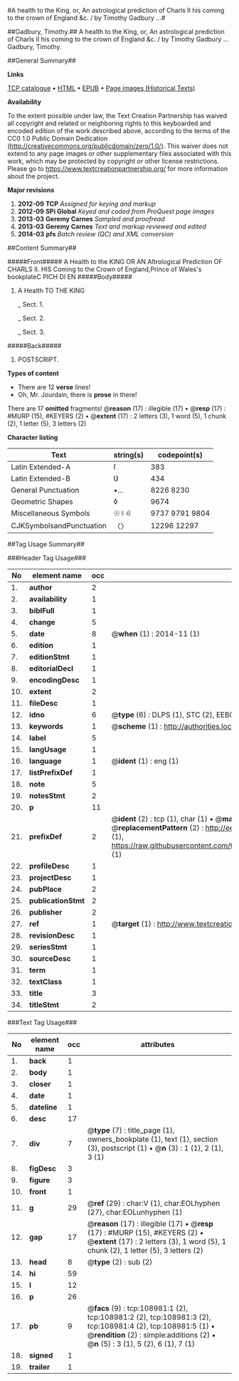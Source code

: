 #A health to the King, or, An astrological prediction of Charls II his coming to the crown of England &c. / by Timothy Gadbury ...#

##Gadbury, Timothy.##
A health to the King, or, An astrological prediction of Charls II his coming to the crown of England &c. / by Timothy Gadbury ...
Gadbury, Timothy.

##General Summary##

**Links**

[TCP catalogue](http://www.ota.ox.ac.uk/tcp/)  • 
[HTML](http://tei.it.ox.ac.uk/tcp/Texts-HTML/free/A41/A41372.html)  • 
[EPUB](http://tei.it.ox.ac.uk/tcp/Texts-EPUB/free/A41/A41372.epub) • 
[Page images (Historical Texts)](https://historicaltexts.jisc.ac.uk/eebo-19525787e)

**Availability**

To the extent possible under law, the Text Creation Partnership has waived all copyright and related or neighboring rights to this keyboarded and encoded edition of the work described above, according to the terms of the CC0 1.0 Public Domain Dedication (http://creativecommons.org/publicdomain/zero/1.0/). This waiver does not extend to any page images or other supplementary files associated with this work, which may be protected by copyright or other license restrictions. Please go to https://www.textcreationpartnership.org/ for more information about the project.

**Major revisions**

1. __2012-09__ __TCP__ *Assigned for keying and markup*
1. __2012-09__ __SPi Global__ *Keyed and coded from ProQuest page images*
1. __2013-03__ __Geremy Carnes__ *Sampled and proofread*
1. __2013-03__ __Geremy Carnes__ *Text and markup reviewed and edited*
1. __2014-03__ __pfs__ *Batch review (QC) and XML conversion*

##Content Summary##

#####Front#####
A Health to the KING OR AN Aſtrological Prediction OF CHARLS II. HIS Coming to the Crown of England,Prince of Wales's bookplateC PICH DI EN
#####Body#####

1. A Health TO THE KING

    _ Sect. 1.

    _ Sect. 2.

    _ Sect. 3.

#####Back#####

1. POSTSCRIPT.

**Types of content**

  * There are 12 **verse** lines!
  * Oh, Mr. Jourdain, there is **prose** in there!

There are 17 **omitted** fragments! 
 @__reason__ (17) : illegible (17)  •  @__resp__ (17) : #MURP (15), #KEYERS (2)  •  @__extent__ (17) : 2 letters (3), 1 word (5), 1 chunk (2), 1 letter (5), 3 letters (2)

**Character listing**


|Text|string(s)|codepoint(s)|
|---|---|---|
|Latin Extended-A|ſ|383|
|Latin Extended-B|Ʋ|434|
|General Punctuation|•…|8226 8230|
|Geometric Shapes|◊|9674|
|Miscellaneous Symbols|☉☿♌|9737 9791 9804|
|CJKSymbolsandPunctuation|〈〉|12296 12297|

##Tag Usage Summary##

###Header Tag Usage###

|No|element name|occ|attributes|
|---|---|---|---|
|1.|__author__|2||
|2.|__availability__|1||
|3.|__biblFull__|1||
|4.|__change__|5||
|5.|__date__|8| @__when__ (1) : 2014-11 (1)|
|6.|__edition__|1||
|7.|__editionStmt__|1||
|8.|__editorialDecl__|1||
|9.|__encodingDesc__|1||
|10.|__extent__|2||
|11.|__fileDesc__|1||
|12.|__idno__|6| @__type__ (6) : DLPS (1), STC (2), EEBO-CITATION (1), OCLC (1), VID (1)|
|13.|__keywords__|1| @__scheme__ (1) : http://authorities.loc.gov/ (1)|
|14.|__label__|5||
|15.|__langUsage__|1||
|16.|__language__|1| @__ident__ (1) : eng (1)|
|17.|__listPrefixDef__|1||
|18.|__note__|5||
|19.|__notesStmt__|2||
|20.|__p__|11||
|21.|__prefixDef__|2| @__ident__ (2) : tcp (1), char (1)  •  @__matchPattern__ (2) : ([0-9\-]+):([0-9IVX]+) (1), (.+) (1)  •  @__replacementPattern__ (2) : http://eebo.chadwyck.com/downloadtiff?vid=$1&page=$2 (1), https://raw.githubusercontent.com/textcreationpartnership/Texts/master/tcpchars.xml#$1 (1)|
|22.|__profileDesc__|1||
|23.|__projectDesc__|1||
|24.|__pubPlace__|2||
|25.|__publicationStmt__|2||
|26.|__publisher__|2||
|27.|__ref__|1| @__target__ (1) : http://www.textcreationpartnership.org/docs/. (1)|
|28.|__revisionDesc__|1||
|29.|__seriesStmt__|1||
|30.|__sourceDesc__|1||
|31.|__term__|1||
|32.|__textClass__|1||
|33.|__title__|3||
|34.|__titleStmt__|2||


###Text Tag Usage###

|No|element name|occ|attributes|
|---|---|---|---|
|1.|__back__|1||
|2.|__body__|1||
|3.|__closer__|1||
|4.|__date__|1||
|5.|__dateline__|1||
|6.|__desc__|17||
|7.|__div__|7| @__type__ (7) : title_page (1), owners_bookplate (1), text (1), section (3), postscript (1)  •  @__n__ (3) : 1 (1), 2 (1), 3 (1)|
|8.|__figDesc__|3||
|9.|__figure__|3||
|10.|__front__|1||
|11.|__g__|29| @__ref__ (29) : char:V (1), char:EOLhyphen (27), char:EOLunhyphen (1)|
|12.|__gap__|17| @__reason__ (17) : illegible (17)  •  @__resp__ (17) : #MURP (15), #KEYERS (2)  •  @__extent__ (17) : 2 letters (3), 1 word (5), 1 chunk (2), 1 letter (5), 3 letters (2)|
|13.|__head__|8| @__type__ (2) : sub (2)|
|14.|__hi__|59||
|15.|__l__|12||
|16.|__p__|26||
|17.|__pb__|9| @__facs__ (9) : tcp:108981:1 (2), tcp:108981:2 (2), tcp:108981:3 (2), tcp:108981:4 (2), tcp:108981:5 (1)  •  @__rendition__ (2) : simple:additions (2)  •  @__n__ (5) : 3 (1), 5 (2), 6 (1), 7 (1)|
|18.|__signed__|1||
|19.|__trailer__|1||
